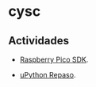 # cysc

## Actividades

- [Raspberry Pico SDK][act01].


- [uPython Repaso][act01-old].

[act01]: https://github.com/impatrq/cysc/tree/act01/c-sdk
[act01-old]: https://github.com/impatrq/cysc/tree/act01/upython-repaso
